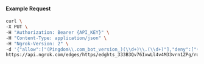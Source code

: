 <!-- Code generated for API Clients. DO NOT EDIT. -->

#### Example Request

```bash
curl \
-X PUT \
-H "Authorization: Bearer {API_KEY}" \
-H "Content-Type: application/json" \
-H "Ngrok-Version: 2" \
-d '{"allow":["(Pingdom\\.com_bot_version_)(\\d+)\\.(\\d+)"],"deny":["(made_up_bot)/(\\d+)\\.(\\d+)"],"enabled":true}' \
https://api.ngrok.com/edges/https/edghts_333B3Qv76IxwLl4v4M33vrn1ZPg/routes/edghtsrt_333B3TBnK6mwMZCVsXfK9zQiIWR/user_agent_filter
```
